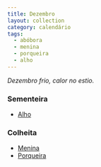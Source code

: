 ```yaml
---
title: Dezembro
layout: collection
category: calendário
tags:
  - abóbora
  - menina
  - porqueira
  - alho
---
```


_Dezembro frio, calor no estio._

### Sementeira

* [Alho][2]

### Colheita

* [Menina][1]
* [Porqueira][1]

[1]: /culturas/abobora/
[2]: /culturas/alho/
